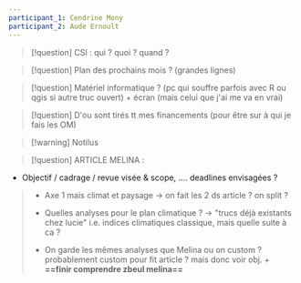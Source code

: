 ```yaml
---
participant_1: Cendrine Mony
participant_2: Aude Ernoult
---
```

>[!question] CSI : qui ? quoi ? quand ?


>[!question] Plan des prochains mois ? (grandes lignes)
>

>[!question] Matériel informatique ? (pc qui souffre parfois avec R ou qgis si autre truc ouvert) + écran (mais celui que j'ai me va en vrai)

>[!question] D'ou sont tirés tt mes financements (pour être sur à qui je fais les OM)

>[!warning] Notilus

>[!question] ARTICLE MELINA :
- Objectif / cadrage / revue visée & scope, .... deadlines envisagées ?

>- Axe 1 mais climat et paysage → on fait les 2 ds article ? on split ?
>
> - Quelles analyses pour le plan climatique ? → "trucs déjà existants chez lucie" i.e. indices climatiques classique, mais quelle suite à ca ?
>
> - On garde les mêmes analyses que Melina ou on custom ? probablement custom pour fit article ? mais donc voir obj. + **==finir comprendre zbeul melina==**


